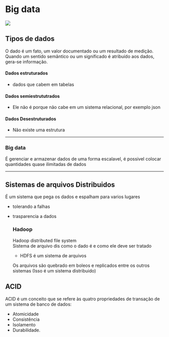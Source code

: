 # Big data

<img src = "/Images/ranking.jpg">

## Tipos de dados

O dado é um fato, um valor documentado ou um resultado de medição. Quando um 
sentido semântico ou um significado é atribuído aos dados, gera-se informação.

#### Dados estruturados

- dados que cabem em tabelas

#### Dados semiestrututrados

- Ele não é porque não cabe em um sistema relacional, por exemplo json

#### Dados Desestruturados

- Não existe uma estrutura

<hr>

### Big data

É gerenciar e armazenar dados de uma forma escalavel, é possivel colocar quantidades quase ilimitadas de dados

<hr>

## Sistemas de arquivos Distribuidos

É um sistema que pega os dados e espalham para varios lugares

- tolerando a falhas
- trasparencia a dados


    ### Hadoop

    Hadoop distributed file system <br>
    Sistema de arquivo dis como o dado é e como ele deve ser tratado

    - HDFS é um sistema de arquivos

    Os arquivos são quebrado em boleos e replicados entre os outros sistemas (Isso é um sistema distribuido)

## ACID

ACID é um conceito que se refere às quatro propriedades de transação de um sistema de banco de dados: 

- Atomicidade 
- Consistência
- Isolamento
- Durabilidade.

